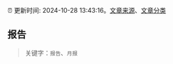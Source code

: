 :alarm_clock: 更新时间: 2024-10-28 13:43:16。[文章来源](/README.md)、[文章分类](/TAGS.md)

## 报告


> 关键字：`报告`、`月报`




